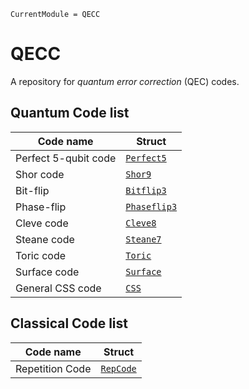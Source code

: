 ```@meta
CurrentModule = QECC
```

# QECC
A repository for *quantum error correction* (QEC) codes.


## Quantum Code list
| Code name    | Struct |
| -------- | ------- |
| Perfect 5-qubit code | [`Perfect5`](@ref) |
| Shor code | [`Shor9`](@ref) |
| Bit-flip | [`Bitflip3`](@ref) |
| Phase-flip | [`Phaseflip3`](@ref) |
| Cleve code | [`Cleve8`](@ref) |
| Steane code | [`Steane7`](@ref) |
| Toric code | [`Toric`](@ref) |
| Surface code | [`Surface`](@ref) |
| General CSS code | [`CSS`](@ref) |

## Classical Code list
| Code name    | Struct |
| -------- | ------- |
| Repetition Code| [`RepCode`](@ref) |